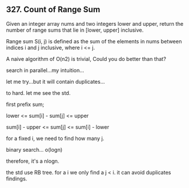## 327. Count of Range Sum

Given an integer array nums and two integers lower and upper, return the number of range sums that lie in [lower, upper] inclusive.

Range sum S(i, j) is defined as the sum of the elements in nums between indices i and j inclusive, where i <= j.


A naive algorithm of O(n2) is trivial, Could you do better than that?


search in parallel...my intuition...

let me try...but it will contain duplicates...

to hard. let me see the std.

first prefix sum;

lower <= sum[i] - sum[j] <= upper

sum[i] - upper <= sum[j] <= sum[i] - lower 


for a fixed i, we need to find how many j.

binary search... o(logn)

therefore, it's a nlogn.

the std use RB tree. for a i we only find a j < i. it can avoid duplicates findings.